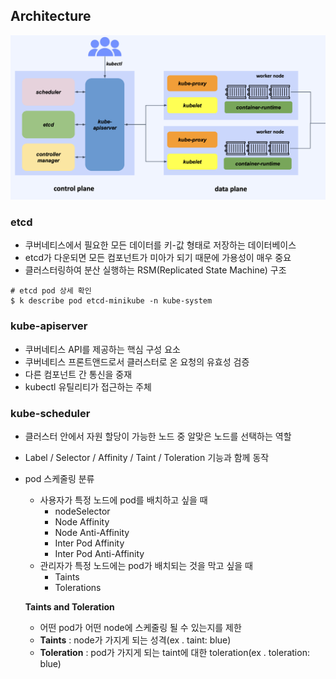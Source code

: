 ## Architecture
<img src="images/architecture.png" alt="Kubernetes architecture image">

### etcd
- 쿠버네티스에서 필요한 모든 데이터를 키-값 형태로 저장하는 데이터베이스
- etcd가 다운되면 모든 컴포넌트가 미아가 되기 때문에 가용성이 매우 중요
- 클러스터링하여 분산 실행하는 RSM(Replicated State Machine) 구조

```shell
# etcd pod 상세 확인
$ k describe pod etcd-minikube -n kube-system
```

### kube-apiserver
- 쿠버네티스 API를 제공하는 핵심 구성 요소
- 쿠버네티스 프론트앤드로서 클러스터로 온 요청의 유효성 검증
- 다른 컴포넌트 간 통신을 중재
- kubectl 유틸리티가 접근하는 주체

### kube-scheduler
- 클러스터 안에서 자원 할당이 가능한 노드 중 알맞은 노드를 선택하는 역할
- Label / Selector / Affinity / Taint / Toleration 기능과 함께 동작
- pod 스케줄링 분류
  - 사용자가 특정 노드에 pod를 배치하고 싶을 때
    - nodeSelector
    - Node Affinity
    - Node Anti-Affinity
    - Inter Pod Affinity
    - Inter Pod Anti-Affinity
  - 관리자가 특정 노드에는 pod가 배치되는 것을 막고 싶을 때
    - Taints
    - Tolerations


  **Taints and Toleration**
  - 어떤 pod가 어떤 node에 스케줄링 될 수 있는지를 제한
  - **Taints** : node가 가지게 되는 성격(ex . taint: blue)
  - **Toleration** : pod가 가지게 되는 taint에 대한 toleration(ex . toleration: blue)
